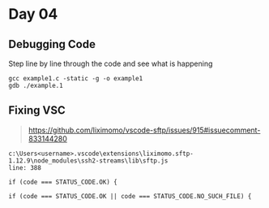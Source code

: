 # Day 04
## Debugging Code
Step line by line through the code and see what is happening
```
gcc example1.c -static -g -o example1
gdb ./example.1
```

## Fixing VSC
> https://github.com/liximomo/vscode-sftp/issues/915#issuecomment-833144280

```
c:\Users<username>.vscode\extensions\liximomo.sftp-1.12.9\node_modules\ssh2-streams\lib\sftp.js
line: 388
```
```
if (code === STATUS_CODE.OK) {
```
```
if (code === STATUS_CODE.OK || code === STATUS_CODE.NO_SUCH_FILE) {
```